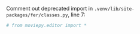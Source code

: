 Comment out deprecated import in `.venv/lib/site-packages/fer/classes.py`, line 7:

```bash
# from moviepy.editor import *
```
